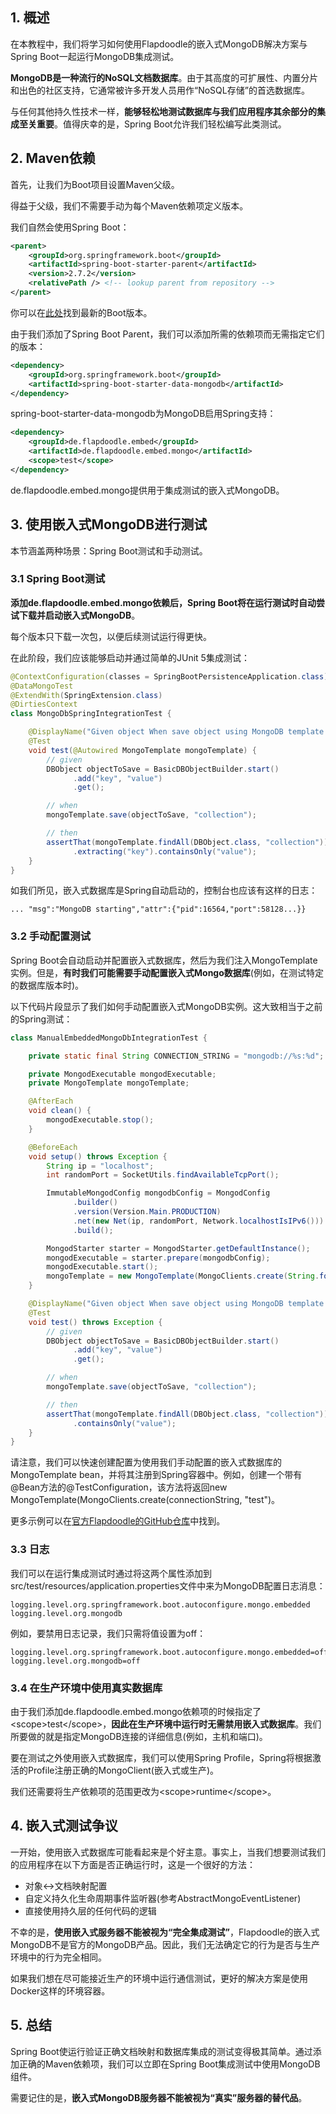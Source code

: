 ## 1. 概述

在本教程中，我们将学习如何使用Flapdoodle的嵌入式MongoDB解决方案与Spring Boot一起运行MongoDB集成测试。

**MongoDB是一种流行的NoSQL文档数据库**。由于其高度的可扩展性、内置分片和出色的社区支持，它通常被许多开发人员用作“NoSQL存储”的首选数据库。

与任何其他持久性技术一样，**能够轻松地测试数据库与我们应用程序其余部分的集成至关重要**。值得庆幸的是，Spring Boot允许我们轻松编写此类测试。

## 2. Maven依赖

首先，让我们为Boot项目设置Maven父级。

得益于父级，我们不需要手动为每个Maven依赖项定义版本。

我们自然会使用Spring Boot：

```xml
<parent>
    <groupId>org.springframework.boot</groupId>
    <artifactId>spring-boot-starter-parent</artifactId>
    <version>2.7.2</version>
    <relativePath /> <!-- lookup parent from repository -->
</parent>
```

你可以在[此处](https://central.sonatype.com/artifact/org.springframework.boot/spring-boot-starter-parent/3.0.3)找到最新的Boot版本。

由于我们添加了Spring Boot Parent，我们可以添加所需的依赖项而无需指定它们的版本：

```xml
<dependency>
    <groupId>org.springframework.boot</groupId>
    <artifactId>spring-boot-starter-data-mongodb</artifactId>
</dependency>
```

spring-boot-starter-data-mongodb为MongoDB启用Spring支持：

```xml
<dependency>
    <groupId>de.flapdoodle.embed</groupId>
    <artifactId>de.flapdoodle.embed.mongo</artifactId>
    <scope>test</scope>
</dependency>
```

de.flapdoodle.embed.mongo提供用于集成测试的嵌入式MongoDB。

## 3. 使用嵌入式MongoDB进行测试

本节涵盖两种场景：Spring Boot测试和手动测试。

### 3.1 Spring Boot测试

**添加de.flapdoodle.embed.mongo依赖后，Spring Boot将在运行测试时自动尝试下载并启动嵌入式MongoDB**。

每个版本只下载一次包，以便后续测试运行得更快。

在此阶段，我们应该能够启动并通过简单的JUnit 5集成测试：

```java
@ContextConfiguration(classes = SpringBootPersistenceApplication.class)
@DataMongoTest
@ExtendWith(SpringExtension.class)
@DirtiesContext
class MongoDbSpringIntegrationTest {

    @DisplayName("Given object When save object using MongoDB template Then object can be found")
    @Test
    void test(@Autowired MongoTemplate mongoTemplate) {
        // given
        DBObject objectToSave = BasicDBObjectBuilder.start()
              .add("key", "value")
              .get();

        // when
        mongoTemplate.save(objectToSave, "collection");

        // then
        assertThat(mongoTemplate.findAll(DBObject.class, "collection"))
              .extracting("key").containsOnly("value");
    }
}
```

如我们所见，嵌入式数据库是Spring自动启动的，控制台也应该有这样的日志：

```shell
... "msg":"MongoDB starting","attr":{"pid":16564,"port":58128...}} 
```

### 3.2 手动配置测试

Spring Boot会自动启动并配置嵌入式数据库，然后为我们注入MongoTemplate实例。但是，**有时我们可能需要手动配置嵌入式Mongo数据库**(例如，在测试特定的数据库版本时)。

以下代码片段显示了我们如何手动配置嵌入式MongoDB实例。这大致相当于之前的Spring测试：

```java
class ManualEmbeddedMongoDbIntegrationTest {

    private static final String CONNECTION_STRING = "mongodb://%s:%d";

    private MongodExecutable mongodExecutable;
    private MongoTemplate mongoTemplate;

    @AfterEach
    void clean() {
        mongodExecutable.stop();
    }

    @BeforeEach
    void setup() throws Exception {
        String ip = "localhost";
        int randomPort = SocketUtils.findAvailableTcpPort();

        ImmutableMongodConfig mongodbConfig = MongodConfig
              .builder()
              .version(Version.Main.PRODUCTION)
              .net(new Net(ip, randomPort, Network.localhostIsIPv6()))
              .build();

        MongodStarter starter = MongodStarter.getDefaultInstance();
        mongodExecutable = starter.prepare(mongodbConfig);
        mongodExecutable.start();
        mongoTemplate = new MongoTemplate(MongoClients.create(String.format(CONNECTION_STRING, ip, randomPort)), "test");
    }

    @DisplayName("Given object When save object using MongoDB template Then object can be found")
    @Test
    void test() throws Exception {
        // given
        DBObject objectToSave = BasicDBObjectBuilder.start()
              .add("key", "value")
              .get();

        // when
        mongoTemplate.save(objectToSave, "collection");

        // then
        assertThat(mongoTemplate.findAll(DBObject.class, "collection")).extracting("key")
              .containsOnly("value");
    }
}
```

请注意，我们可以快速创建配置为使用我们手动配置的嵌入式数据库的MongoTemplate bean，并将其注册到Spring容器中。例如，创建一个带有@Bean方法的@TestConfiguration，该方法将返回new MongoTemplate(MongoClients.create(connectionString, "test")。

更多示例可以在[官方Flapdoodle的GitHub仓库](https://github.com/flapdoodle-oss/de.flapdoodle.embed.mongo)中找到。

### 3.3 日志

我们可以在运行集成测试时通过将这两个属性添加到src/test/resources/application.properties文件中来为MongoDB配置日志消息：

```properties
logging.level.org.springframework.boot.autoconfigure.mongo.embedded
logging.level.org.mongodb
```

例如，要禁用日志记录，我们只需将值设置为off：

```properties
logging.level.org.springframework.boot.autoconfigure.mongo.embedded=off
logging.level.org.mongodb=off
```

### 3.4 在生产环境中使用真实数据库

由于我们添加de.flapdoodle.embed.mongo依赖项的时候指定了<scope\>test</scope\>，**因此在生产环境中运行时无需禁用嵌入式数据库**。我们所要做的就是指定MongoDB连接的详细信息(例如，主机和端口)。

要在测试之外使用嵌入式数据库，我们可以使用Spring Profile，Spring将根据激活的Profile注册正确的MongoClient(嵌入式或生产)。

我们还需要将生产依赖项的范围更改为<scope\>runtime</scope\>。

## 4. 嵌入式测试争议

一开始，使用嵌入式数据库可能看起来是个好主意。事实上，当我们想要测试我们的应用程序在以下方面是否正确运行时，这是一个很好的方法：

-   对象<->文档映射配置
-   自定义持久化生命周期事件监听器(参考AbstractMongoEventListener)
-   直接使用持久层的任何代码的逻辑

不幸的是，**使用嵌入式服务器不能被视为“完全集成测试”**，Flapdoodle的嵌入式MongoDB不是官方的MongoDB产品。因此，我们无法确定它的行为是否与生产环境中的行为完全相同。

如果我们想在尽可能接近生产的环境中运行通信测试，更好的解决方案是使用Docker这样的环境容器。

## 5. 总结

Spring Boot使运行验证正确文档映射和数据库集成的测试变得极其简单。通过添加正确的Maven依赖项，我们可以立即在Spring Boot集成测试中使用MongoDB组件。

需要记住的是，**嵌入式MongoDB服务器不能被视为“真实”服务器的替代品**。